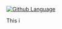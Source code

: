 [![Github Language](https://img.shields.io/github/languages/top/williamhuang08/Logistic-Regression-For-Homelessness)](https://github.com/williamhuang08/Logistic-Regression-For-Homelessness)

This i
